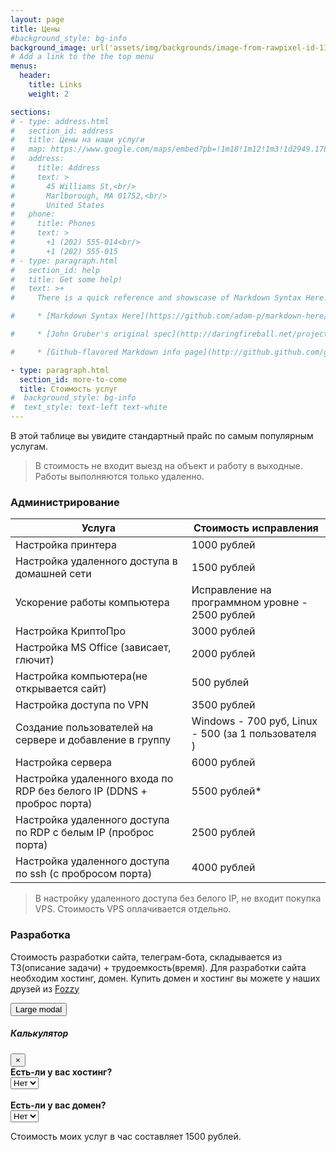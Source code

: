 ```yaml
---
layout: page
title: Цены
#background_style: bg-info
background_image: url('assets/img/backgrounds/image-from-rawpixel-id-1199650-jpeg.jpg')
# Add a link to the the top menu
menus:
  header:
    title: Links
    weight: 2

sections:
# - type: address.html
#   section_id: address
#   title: Цены на наши услуги
#   map: https://www.google.com/maps/embed?pb=!1m18!1m12!1m3!1d2949.1784803899586!2d-71.56614568458906!3d42.338717979188324!2m3!1f0!2f0!3f0!3m2!1i1024!2i768!4f13.1!3m3!1m2!1s0x0%3A0x6335220b7c08850a!2sMarlborough%20District%20Court!5e0!3m2!1sen!2sbg!4v1583193778570!5m2!1sen!2sbg
#   address:
#     title: Address
#     text: >
#       45 Williams St,<br/>
#       Marlborough, MA 01752,<br/>
#       United States
#   phone:
#     title: Phones
#     text: >
#       +1 (202) 555-014<br/>
#       +1 (202) 555-015
# - type: paragraph.html
#   section_id: help
#   title: Get some help!
#   text: >+
#     There is a quick reference and showscase of Markdown Syntax Here:

#     * [Markdown Syntax Here](https://github.com/adam-p/markdown-here/wiki/Markdown-Cheatsheet).

#     * [John Gruber's original spec](http://daringfireball.net/projects/markdown/).

#     * [Github-flavored Markdown info page](http://github.github.com/github-flavored-markdown/).

- type: paragraph.html
  section_id: more-to-come
  title: Стоимость услуг
#  background_style: bg-info
#  text_style: text-left text-white
---
```

В этой таблице вы увидите стандартный прайс по самым популярным услугам.

> В стоимость не входит выезд на объект и работу в выходные. Работы выполняются только удаленно. 

### Администрирование

| Услуга                                                                 | Стоимость исправления                               |
|------------------------------------------------------------------------|-----------------------------------------------------|
| Настройка принтера                                                     | 1000 рублей                                         |
| Настройка удаленного доступа в домашней сети                           | 1500 рублей                                         |
| Ускорение работы компьютера                                            | Исправление на программном уровне - 2500 рублей     |
| Настройка КриптоПро                                                    | 3000 рублей                                         |
| Настройка MS Office (зависает, глючит)                                 | 2000 рублей                                         |
| Настройка компьютера(не открывается сайт)                              | 500 рублей                                          |
| Настройка доступа по VPN                                               | 3500 рублей                                         |
| Создание пользователей на сервере и добавление в группу                | Windows - 700 руб, Linux - 500 (за 1 пользователя ) |
| Настройка сервера                                                      | 6000 рублей                                         |
| Настройка удаленного входа по RDP без белого IP (DDNS + проброс порта) | 5500 рублей*                                        |
| Настройка удаленного доступа по RDP с белым IP (проброс порта)         | 2500 рублей                                         |
| Настройка удаленного доступа по ssh (с пробросом порта)                | 4000 рублей                                         |


> В настройку удаленного доступа без белого IP, не входит покупка VPS. Стоимость VPS оплачивается отдельно.

### Разработка

Стоимость разработки сайта, телеграм-бота, складывается из ТЗ(описание задачи) + трудоемкость(время). 
Для разработки сайта необходим хостинг, домен. Купить домен и хостинг вы можете у наших друзей из [Fozzy](https://fozzy.com/aff.php?aff=17309)



<!-- Large modal -->
<button type="button" class="btn btn-primary" data-toggle="modal" data-target=".bd-example-modal-lg">Large modal</button>

<div class="modal fade bd-example-modal-lg" tabindex="-1" role="dialog" aria-labelledby="myLargeModalLabel" aria-hidden="true">
  <div class="modal-dialog modal-lg">
   <div class="modal-content">
      <div class="modal-header">
        <h5 class="modal-title">Калькулятор </h5>
        <button type="button" class="close" data-dismiss="modal" aria-label="Close">
          <span aria-hidden="true">&times;</span>
        </button>
      </div>
      <div class="modal-body">
        <b>Есть-ли у вас хостинг?</b><br/>
         <select onchange="calc()" id="hosting">
            <option value="300">Нет</option>
            <option value="0">Да</option>
        </select><br/><br/>
        <b>Есть-ли у вас домен?</b><br/>
         <select onchange="calc()" id="hosting">
            <option value="300">Нет</option>
            <option value="0">Да</option>
        </select><br/>
      </div>
    </div>
  </div>
</div>



Стоимость моих услуг в час составляет 1500 рублей.
